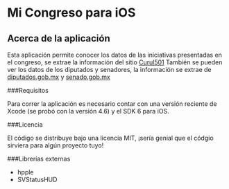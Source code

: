 # Mi Congreso para iOS

## Acerca de la aplicación

Esta aplicación permite conocer los datos de las iniciativas presentadas en el congreso, se extrae la información del sitio [Curul501](curul501.org) También se pueden ver los datos de los diputados y senadores, la información se extrae de [diputados.gob.mx](diputados.gob.mx) y [senado.gob.mx](senado.gob.mx)


###Requisitos

Para correr la aplicación es necesario contar con una versión reciente de Xcode (se probó con la versión 4.6) y el SDK 6 para iOS.


###Licencia

El código se distribuye bajo una licencia MIT, ¡sería genial que el códgio sirviera para algún proyecto tuyo!

###Librerías externas

*  hpple
*	SVStatusHUD




